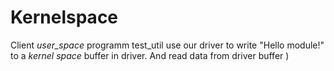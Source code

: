 Kernelspace
===========

Client *user_space* programm test_util use our driver to write "Hello module!" to a *kernel space* buffer in driver. And read data from driver buffer )  
